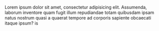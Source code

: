 Lorem ipsum dolor sit amet, consectetur adipisicing elit. Assumenda, laborum inventore quam fugit illum repudiandae totam quibusdam ipsam natus nostrum quasi a quaerat tempore ad corporis sapiente obcaecati itaque ipsum? is